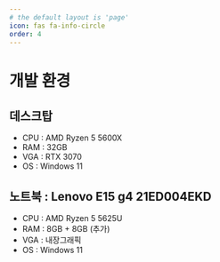 ```yaml
---
# the default layout is 'page'
icon: fas fa-info-circle
order: 4
---
```


# 개발 환경

## 데스크탑

- CPU : AMD Ryzen 5 5600X
- RAM : 32GB
- VGA : RTX 3070
- OS : Windows 11 

## 노트북 : Lenovo E15 g4 21ED004EKD

- CPU : AMD Ryzen 5 5625U
- RAM : 8GB + 8GB (추가)
- VGA : 내장그래픽
- OS : Windows 11